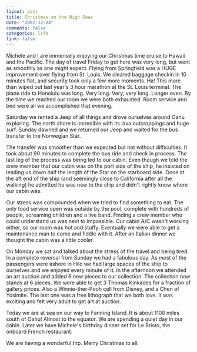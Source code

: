 ```yaml
--- 
layout: post
title: Christmas on the High Seas
date: "2002-12-24"
comments: false
categories: life
link: false
---
```

Michele and I are immensely enjoying our Christmas time cruise to Hawaii and the Pacific. The day of travel Friday to get here was very long, but went as smoothly as one might expect. Flying from Springfield was a HUGE improvement over flying from St. Louis. We cleared baggage checkin in 10 minutes flat, and security took only a few more moments. Ha! This more than wiped out last year's 3 hour marathon at the St. Louis terminal. The plane ride to Honolulu was long. Very long. Very, very long. Longer even. By the time we reached our room we were both exhausted. Room service and bed were all we accomplished that evening.

Saturday we rented a Jeep of all things and drove ourselves around Oahu exploring. The north shore is incredible with its lava outcroppings and huge surf. Sunday dawned and we returned our Jeep and waited for the bus transfer to the Norwegian Star.

The transfer was smoother than we expected but not without difficulties. It took about 90 minutes to complete the bus ride and check in process. The last leg of the process was being led to our cabin. Even though we told the crew member that our cabin was on the port side of the ship, he insisted on leading us down half the length of the Star on the starboard side. Once at the aft end of the ship (and seemingly close to California after all the walking) he admitted he was new to the ship and didn't rightly know where our cabin was.

Our stress was compounded when we tried to find something to eat. The only food service open was outside by the pool, complete with hundreds of people, screaming children and a live band. Finding a crew member who could understand us was next to impossible. Our cabin A/C wasn't working either, so our room was hot and stuffy. Eventually we were able to get a maintenance man to come and fiddle with it. After an Italian dinner we thought the cabin was a little cooler.

On Monday we sat and talked about the stress of the travel and being tired. In a complete reversal from Sunday we had a fabulous day. As most of the passengers were ashore in Hilo we had large spaces of the ship to ourselves and we enjoyed every minute of it. In the afternoon we attended an art auction and added 6 new pieces to our collection. The collection now stands at 6 pieces. We were able to get 3 Thomas Kinkades for a fraction of gallery prices. Also a Winnie-ther-Pooh cell from Disney, and a Chen of Yosimite. The last one was a free lithograph that we both love. It was exciting and felt very adult to get art at auction.

Today we are at sea on our way to Fanning Island. It is about 1100 miles south of Oahu! Almost to the equator. We are spending a quiet day in our cabin. Later we have Michele's birthday dinner set for Le Bristo, the onboard French restaurant.

We are having a wonderful trip. Merry Christmas to all.

